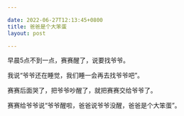 ```yaml
---

date: 2022-06-27T12:13:45+0800
title: 爸爸是个大笨蛋
layout: post

---
```


早晨5点不到一点，赛赛醒了，说要找爷爷。

我说“爷爷还在睡觉，我们睡一会再去找爷爷吧”。

赛赛后面哭了，把爷爷吵醒了，就把赛赛交给爷爷了。

赛赛给爷爷说“爷爷醒啦，爸爸说爷爷没醒，爸爸是个大笨蛋”。
